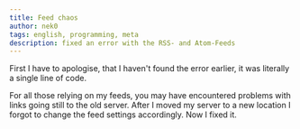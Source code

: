```yaml
---
title: Feed chaos
author: nek0
tags: english, programming, meta 
description: fixed an error with the RSS- and Atom-Feeds
---
```


First I have to apologise, that I haven't found the error earlier, it was literally a single line of code.

For all those relying on my feeds, you may have encountered problems with links going still to the old server. After I moved my server to a new location I forgot to change the feed settings accordingly. Now I fixed it.
